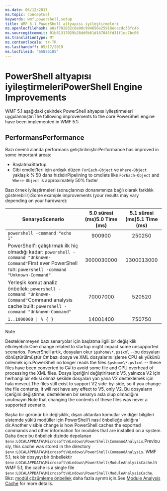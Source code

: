 ```yaml
---
ms.date: 06/12/2017
ms.topic: conceptual
keywords: wmf,powershell,setup
title: WMF 5.1 PowerShell altyapısı iyileştirmeleri
ms.openlocfilehash: a0af702832c0a90c994650e25918ecacdc33fc4b
ms.sourcegitcommit: 01b81317029b28dd9b61d167045fd31f1ec7bc06
ms.translationtype: MT
ms.contentlocale: tr-TR
ms.lasthandoff: 05/17/2019
ms.locfileid: "65856185"
---
```

# <a name="powershell-engine-improvements"></a><span data-ttu-id="260d1-103">PowerShell altyapısı iyileştirmeleri</span><span class="sxs-lookup"><span data-stu-id="260d1-103">PowerShell Engine Improvements</span></span>

<span data-ttu-id="260d1-104">WMF 5.1 aşağıdaki çekirdek PowerShell altyapısı iyileştirmeleri uygulanmıştır:</span><span class="sxs-lookup"><span data-stu-id="260d1-104">The following improvements to the core PowerShell engine have been implemented in WMF 5.1:</span></span>

## <a name="performance"></a><span data-ttu-id="260d1-105">Performans</span><span class="sxs-lookup"><span data-stu-id="260d1-105">Performance</span></span>

<span data-ttu-id="260d1-106">Bazı önemli alanda performans geliştirilmiştir:</span><span class="sxs-lookup"><span data-stu-id="260d1-106">Performance has improved in some important areas:</span></span>

- <span data-ttu-id="260d1-107">Başlatma</span><span class="sxs-lookup"><span data-stu-id="260d1-107">Startup</span></span>
- <span data-ttu-id="260d1-108">Gibi cmdlet'leri için ardışık düzen `ForEach-Object` ve `Where-Object` yaklaşık % 50 daha hızlıdır</span><span class="sxs-lookup"><span data-stu-id="260d1-108">Pipelining to cmdlets like `ForEach-Object` and `Where-Object` is approximately 50% faster</span></span>

<span data-ttu-id="260d1-109">Bazı örnek iyileştirmeleri (sonuçlarınızı donanımınıza bağlı olarak farklılık gösterebilir):</span><span class="sxs-lookup"><span data-stu-id="260d1-109">Some example improvements (your results may vary depending on your hardware):</span></span>

| <span data-ttu-id="260d1-110">Senaryo</span><span class="sxs-lookup"><span data-stu-id="260d1-110">Scenario</span></span> | <span data-ttu-id="260d1-111">5.0 süresi (ms)</span><span class="sxs-lookup"><span data-stu-id="260d1-111">5.0 Time (ms)</span></span> | <span data-ttu-id="260d1-112">5.1 süresi (ms)</span><span class="sxs-lookup"><span data-stu-id="260d1-112">5.1 Time (ms)</span></span> |
| -------- | :---------------: | :---------------: |
| `powershell -command "echo 1"` | <span data-ttu-id="260d1-113">900</span><span class="sxs-lookup"><span data-stu-id="260d1-113">900</span></span> | <span data-ttu-id="260d1-114">250</span><span class="sxs-lookup"><span data-stu-id="260d1-114">250</span></span> |
| <span data-ttu-id="260d1-115">PowerShell'i çalıştırmak ilk hiç olmadığı kadar: `powershell -command "Unknown-Command"`</span><span class="sxs-lookup"><span data-stu-id="260d1-115">First ever PowerShell run: `powershell -command "Unknown-Command"`</span></span> | <span data-ttu-id="260d1-116">30000</span><span class="sxs-lookup"><span data-stu-id="260d1-116">30000</span></span> | <span data-ttu-id="260d1-117">13000</span><span class="sxs-lookup"><span data-stu-id="260d1-117">13000</span></span> |
| <span data-ttu-id="260d1-118">Yerleşik komut analiz önbellek: `powershell -command "Unknown-Command"`</span><span class="sxs-lookup"><span data-stu-id="260d1-118">Command analysis cache built: `powershell -command "Unknown-Command"`</span></span> | <span data-ttu-id="260d1-119">7000</span><span class="sxs-lookup"><span data-stu-id="260d1-119">7000</span></span> | <span data-ttu-id="260d1-120">520</span><span class="sxs-lookup"><span data-stu-id="260d1-120">520</span></span> |
| <code>1..1000000 &#124; % { }</code> | <span data-ttu-id="260d1-121">1400</span><span class="sxs-lookup"><span data-stu-id="260d1-121">1400</span></span> | <span data-ttu-id="260d1-122">750</span><span class="sxs-lookup"><span data-stu-id="260d1-122">750</span></span> |

> [!NOTE]
> <span data-ttu-id="260d1-123">Desteklenmeyen bazı senaryolar için başlatma ilgili bir değişiklik etkileyebilir.</span><span class="sxs-lookup"><span data-stu-id="260d1-123">One change related to startup might impact some unsupported scenarios.</span></span> <span data-ttu-id="260d1-124">PowerShell artık, dosyaları okur `$pshome\*.ps1xml` --bu dosyaları dönüştürülmüştür C# bazı dosya ve XML dosyalarını işleme CPU ek yükünü önlemek için.</span><span class="sxs-lookup"><span data-stu-id="260d1-124">PowerShell no longer reads the files `$pshome\*.ps1xml` -- these files have been converted to C# to avoid some file and CPU overhead of processing the XML files.</span></span> <span data-ttu-id="260d1-125">Dosya içeriğini değiştirirseniz V5, yalnızca V2 için herhangi bir etkisi olmaz şekilde dosyaları yan yana V2 desteklemek için hala mevcut.</span><span class="sxs-lookup"><span data-stu-id="260d1-125">The files still exist to support V2 side-by-side, so if you change the file contents, it will not have any effect to V5, only V2.</span></span> <span data-ttu-id="260d1-126">Bu dosyaların içeriğini değiştirme, desteklenen bir senaryo asla olup olmadığını unutmayın.</span><span class="sxs-lookup"><span data-stu-id="260d1-126">Note that changing the contents of these files was never a supported scenario.</span></span>

<span data-ttu-id="260d1-127">Başka bir görünür bir değişiklik, dışarı aktarılan komutlar ve diğer bilgileri sistemde yüklü modüller için PowerShell'i nasıl önbelleğe aldığını ' dir.</span><span class="sxs-lookup"><span data-stu-id="260d1-127">Another visible change is how PowerShell caches the exported commands and other information for modules that are installed on a system.</span></span> <span data-ttu-id="260d1-128">Daha önce bu önbellek dizinde depolanan `$env:LOCALAPPDATA\Microsoft\Windows\PowerShell\CommandAnalysis`.</span><span class="sxs-lookup"><span data-stu-id="260d1-128">Previously, this cache was stored in the directory `$env:LOCALAPPDATA\Microsoft\Windows\PowerShell\CommandAnalysis`.</span></span> <span data-ttu-id="260d1-129">WMF 5.1, tek bir dosyayı bir önbellektir `$env:LOCALAPPDATA\Microsoft\Windows\PowerShell\ModuleAnalysisCache`.</span><span class="sxs-lookup"><span data-stu-id="260d1-129">In WMF 5.1, the cache is a single file `$env:LOCALAPPDATA\Microsoft\Windows\PowerShell\ModuleAnalysisCache`.</span></span> <span data-ttu-id="260d1-130">Bkz: [modül çözümleme önbellek](release-notes.md#module-analysis-cache) daha fazla ayrıntı için.</span><span class="sxs-lookup"><span data-stu-id="260d1-130">See [Module Analysis Cache](release-notes.md#module-analysis-cache) for more details.</span></span>
